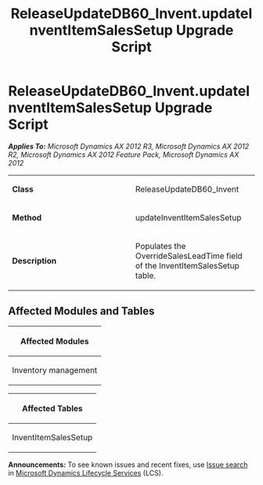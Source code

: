 ﻿---
title: ReleaseUpdateDB60_Invent.updateInventItemSalesSetup Upgrade Script
TOCTitle: ReleaseUpdateDB60_Invent.updateInventItemSalesSetup Upgrade Script
ms:assetid: 28c07242-a051-e21e-43d9-2d031ede50e7
ms:mtpsurl: https://msdn.microsoft.com/en-us/library/JJ735877(v=AX.60)
ms:contentKeyID: 49707295
ms.date: 05/18/2015
mtps_version: v=AX.60
---

# ReleaseUpdateDB60\_Invent.updateInventItemSalesSetup Upgrade Script 


_**Applies To:** Microsoft Dynamics AX 2012 R3, Microsoft Dynamics AX 2012 R2, Microsoft Dynamics AX 2012 Feature Pack, Microsoft Dynamics AX 2012_

<table>
<colgroup>
<col style="width: 50%" />
<col style="width: 50%" />
</colgroup>
<tbody>
<tr class="odd">
<td><p><strong>Class</strong></p></td>
<td><p>ReleaseUpdateDB60_Invent</p></td>
</tr>
<tr class="even">
<td><p><strong>Method</strong></p></td>
<td><p>updateInventItemSalesSetup</p></td>
</tr>
<tr class="odd">
<td><p><strong>Description</strong></p></td>
<td><p>Populates the OverrideSalesLeadTime field of the InventItemSalesSetup table.</p></td>
</tr>
</tbody>
</table>


## Affected Modules and Tables

<table>
<colgroup>
<col style="width: 100%" />
</colgroup>
<thead>
<tr class="header">
<th><p>Affected Modules</p></th>
</tr>
</thead>
<tbody>
<tr class="odd">
<td><p>Inventory management</p></td>
</tr>
</tbody>
</table>


<table>
<colgroup>
<col style="width: 100%" />
</colgroup>
<thead>
<tr class="header">
<th><p>Affected Tables</p></th>
</tr>
</thead>
<tbody>
<tr class="odd">
<td><p>InventItemSalesSetup</p></td>
</tr>
</tbody>
</table>

  
**Announcements:** To see known issues and recent fixes, use [Issue search](http://go.microsoft.com/fwlink/?linkid=389258) in [Microsoft Dynamics Lifecycle Services](http://go.microsoft.com/fwlink/?linkid=306505) (LCS).

